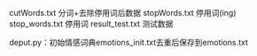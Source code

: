 cutWords.txt     分词+去除停用词后数据
stopWords.txt    停用词(ing)
stop_words.txt   停用词
result_test.txt  测试数据

deput.py：初始情感词典emotions_init.txt去重后保存到emotions.txt